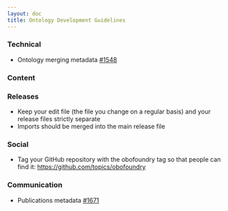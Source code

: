 ```yaml
---
layout: doc
title: Ontology Development Guidelines
---
```


### Technical

- Ontology merging metadata [#1548](https://github.com/OBOFoundry/OBOFoundry.github.io/issues/1548)

### Content


### Releases

- Keep your edit file (the file you change on a regular basis) and your release files strictly separate
- Imports should be merged into the main release file

### Social

- Tag your GitHub repository with the obofoundry tag so that people can find it: https://github.com/topics/obofoundry

### Communication

- Publications metadata [#1671](https://github.com/OBOFoundry/OBOFoundry.github.io/issues/1671)
